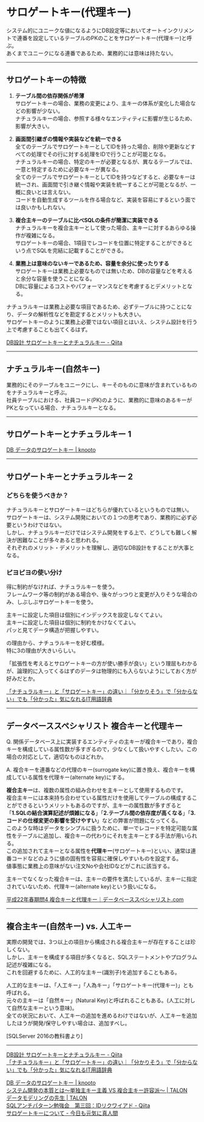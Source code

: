 # サロゲートキー(代理キー)

システム的にユニークな値になるようにDB設定等においてオートインクリメントで連番を設定しているテーブルのPKのことをサロゲートキー(代理キー)と呼ぶ。  
あくまでユニークになる連番であるため、業務的には意味は持たない。  

---

## サロゲートキーの特徴

1. **テーブル間の依存関係が希薄**  
   サロゲートキーの場合、業務の変更により、主キーの体系が変化した場合などの影響が少ない。  
   ナチュラルキーの場合、参照する様々なエンティティに影響が生じるため、影響が大きい。  

2. **画面間引継ぎの情報や実装などを統一できる**  
   全てのテーブルでサロゲートキーとしてIDを持った場合、削除や更新などすべての処理でその行に対する処理をIDで行うことが可能となる。  
   ナチュラルキーの場合、特定のキーが必要となるが、異なるテーブルでは、一意と特定するために必要なキーが異なる。  
   全てのテーブルでサロゲートキーとしてIDを持つなどすると、必要なキーは統一され、画面間で引き継ぐ情報や実装を統一することが可能となるが、一概に良いとは言えない。  
   コードを自動生成するツールを作る場合など、実装を容易にするという面では良いかもしれない。  

3. **複合主キーのテーブルに比べSQLの条件が簡潔に実装できる**  
   ナチュラルキーを複合主キーとして使った場合、主キーに対するあらゆる操作が複雑になる。  
   サロゲートキーの場合、1項目でレコードを位置に特定することができるという点でSQLを完結に記載することができる。  

4. **業務上は意味のないキーであるため、容量を余分に使ったりする**  
   サロゲートキーは業務上必要なものでは無いため、DBの容量などを考えると余分な容量を使うことになる。  
   DBに容量によるコストやパフォーマンスなどを考慮するとデメリットとなる。  

ナチュラルキーは業務上必要な項目であるため、必ずテーブルに持つことになり、データの解析性などを勘定するとメリットも大きい。  
サロゲートキーのように業務上必要ではない項目とはいえ、システム設計を行う上で考慮することも出てくるはず。  

[DB設計 サロゲートキーとナチュラルキー - Qiita](https://qiita.com/masapiko/items/05c393379c2eb42c86f5)  

---

## ナチュラルキー(自然キー)

業務的にそのテーブルをユニークにし、キーそのものに意味が含まれているものをナチュラルキーと呼ぶ。  
社員テーブルにおける、社員コード(PK)のように、業務的に意味のあるキーがPKとなっている場合、ナチュラルキーとなる。  

---

## サロゲートキーとナチュラルキー 1

[DB データのサロゲートキー | knooto](https://knooto.info/software-design-surrogate-key/)  

---

## サロゲートキーとナチュラルキー 2

### どちらを使うべきか？

ナチュラルキーとサロゲートキーはどちらが優れているというものでは無い。  
サロゲートキーは、システム開発においての１つの思考であり、業務的に必ず必要というわけではない。  
しかし、ナチュラルキーだけではシステム開発をする上で、どうしても難しく解決が困難なことが多々あると思われる。  
それぞれのメリット・デメリットを理解し、適切なDB設計をすることが大事となる。  

### ピヨピヨの使い分け  

得に制約がなければ、ナチュラルキーを使う。  
フレームワーク等の制約がある場合や、後々がっつりと変更が入りそうな場合のみ、しぶしぶサロゲートキーを使う。  

主キーに設定した項目は個別にインデックスを設定しなくてよい。  
主キーに設定した項目は個別に制約をかけなくてよい。  
パッと見てデータ構造が把握しやすい。  

の理由から、ナチュラルキーを好む模様。  
特に3の理由が大きいらしい。  

「拡張性を考えるとサロゲートキーの方が使い勝手が良い」という理屈もわかるが、論理的に入ってくるはずのデータは物理的にも入らないようにしておく方が好みだとか。  

[「ナチュラルキー」と「サロゲートキー」の違い｜「分かりそう」で「分からない」でも「分かった」気になれるIT用語辞典](https://wa3.i-3-i.info/diff100key.html)  

---

## データベーススペシャリスト 複合キーと代理キー

Q. 関係データベース上に実装するエンティティの主キーが複合キーであり，複合キーを構成している属性数が多すぎるので，少なくして扱いやすくしたい。この場合の対応として，適切なものはどれか。  

A. 複合キーを連番などの代理のキー(surrogate key)に置き換え、複合キーを構成している属性を代理キー(alternate key)にする。  

**複合主キー**は、複数の属性の組み合わせを主キーとして使用するものです。  
複合主キーには本来持ち合わせている属性だけを使用してテーブルの構成することができるというメリットもあるのですが、主キーの属性数が多すぎると「**1.SQLの結合演算記述が煩雑になる**」「**2.テーブル間の依存度が高くなる**」「**3.コードの仕様変更の影響を受けやすい**」などの弊害が問題になってくる。  
このような時はデータをシンプルに扱うために、単一でレコードを特定可能な属性をテーブルに追加し、複合キーの代わりにそれを主キーとする手法が用いられる。  
この追加されて主キーとなる属性を**代理キー**(サロゲートキー)といい、通常は連番コードなどのように値の固有性を容易に確保しやすいものを設定する。  
値事態に業務上の意味がない注文Noや会社IDなどがこれに該当する。  

主キーでなくなった複合キーは、主キーの要件を満たしているが、主キーに指定されていないため、代理キー(alternate key)という扱いになる。  

[平成22年春期問4 複合キーと代理キー｜データベーススペシャリスト.com](https://www.db-siken.com/kakomon/22_haru/am2_4.html)  

---

## 複合主キー(自然キー) vs. 人工キー

実際の開発では、3つ以上の項目から構成される複合主キーが存在することは珍しくない。  
しかし、主キーを構成する項目が多くなると、SQLステートメントやプログラム記述が複雑になる。  
これを回避するために、人工的な主キー(識別子)を追加することもある。  

人工的な主キーは、「人工キー」「人為キー」「サロゲートキー(代理キー)」とも呼ばれる。  
元々の主キーは「自然キー」(Natural Key)と呼ばれることもある。(人工に対して自然な主キーという意味)。  
全ての状況において、人工キーの追加を進めるわけではないが、人工キーを追加したほうが開発/保守しやすい場合は、追加すべし。  

[SQLServer 2016の教科書より]  

---

[DB設計 サロゲートキーとナチュラルキー - Qiita](https://qiita.com/masapiko/items/05c393379c2eb42c86f5)  
[「ナチュラルキー」と「サロゲートキー」の違い｜「分かりそう」で「分からない」でも「分かった」気になれるIT用語辞典](https://wa3.i-3-i.info/diff100key.html)  

[DB データのサロゲートキー | knooto](https://knooto.info/software-design-surrogate-key/)  
[システム開発の本質とは～単独主キー主義 VS 複合主キー許容派～ | TALON](https://talon.jp/info/345/)  
[データモデリングの先生 | TALON](https://talon.jp/info/324/)  
[SQLアンチパターン勉強会　第三回：IDリクワイアド - Qiita](https://qiita.com/ayayo/items/ba38853bca0c2cc2acb7)  
[サロゲートキーについて - 今日も元気に真人間](https://glory-hm.hatenablog.com/entry/2018/05/12/130000)  

